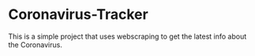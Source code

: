 # Coronavirus-Tracker
 This is a simple project that uses webscraping to get the latest info about the Coronavirus.
